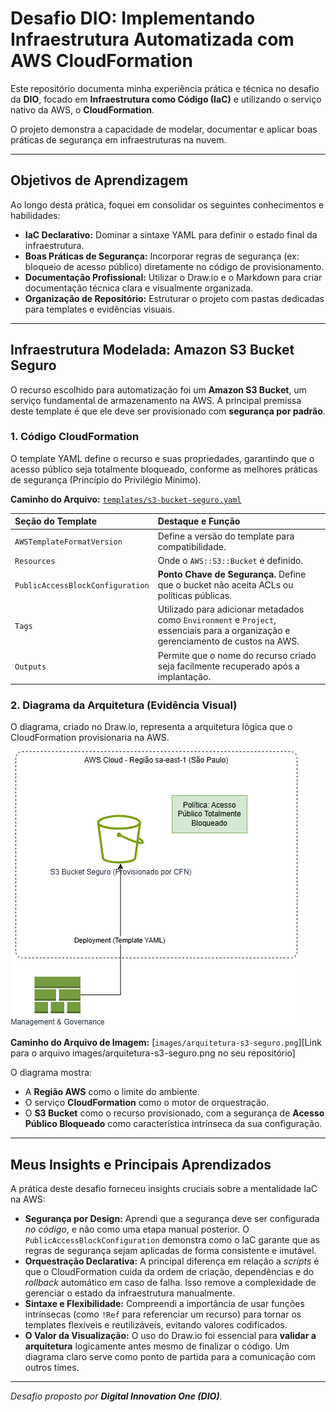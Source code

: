 # Desafio DIO: Implementando Infraestrutura Automatizada com AWS CloudFormation

Este repositório documenta minha experiência prática e técnica no desafio da **DIO**, focado em **Infraestrutura como Código (IaC)** e utilizando o serviço nativo da AWS, o **CloudFormation**.

O projeto demonstra a capacidade de modelar, documentar e aplicar boas práticas de segurança em infraestruturas na nuvem.

---

## Objetivos de Aprendizagem

Ao longo desta prática, foquei em consolidar os seguintes conhecimentos e habilidades:

* **IaC Declarativo:** Dominar a sintaxe YAML para definir o estado final da infraestrutura.
* **Boas Práticas de Segurança:** Incorporar regras de segurança (ex: bloqueio de acesso público) diretamente no código de provisionamento.
* **Documentação Profissional:** Utilizar o Draw.io e o Markdown para criar documentação técnica clara e visualmente organizada.
* **Organização de Repositório:** Estruturar o projeto com pastas dedicadas para templates e evidências visuais.

---

## Infraestrutura Modelada: Amazon S3 Bucket Seguro

O recurso escolhido para automatização foi um **Amazon S3 Bucket**, um serviço fundamental de armazenamento na AWS. A principal premissa deste template é que ele deve ser provisionado com **segurança por padrão**.

### 1. Código CloudFormation

O template YAML define o recurso e suas propriedades, garantindo que o acesso público seja totalmente bloqueado, conforme as melhores práticas de segurança (Princípio do Privilégio Mínimo).

**Caminho do Arquivo:** [`templates/s3-bucket-seguro.yaml`](./templates/s3-bucket-seguro.yaml)

| Seção do Template | Destaque e Função |
| :--- | :--- |
| `AWSTemplateFormatVersion` | Define a versão do template para compatibilidade. |
| `Resources` | Onde o `AWS::S3::Bucket` é definido. |
| `PublicAccessBlockConfiguration` | **Ponto Chave de Segurança.** Define que o bucket não aceita ACLs ou políticas públicas. |
| `Tags` | Utilizado para adicionar metadados como `Environment` e `Project`, essenciais para a organização e gerenciamento de custos na AWS. |
| `Outputs` | Permite que o nome do recurso criado seja facilmente recuperado após a implantação. |

### 2. Diagrama da Arquitetura (Evidência Visual)

O diagrama, criado no Draw.io, representa a arquitetura lógica que o CloudFormation provisionaria na AWS.

![Diagrama de arquitetura do S3 Bucket Seguro orquestrado pelo CloudFormation.](./images/arquitetura-s3-seguro.png)

**Caminho do Arquivo de Imagem:** [`images/arquitetura-s3-seguro.png`][Link para o arquivo images/arquitetura-s3-seguro.png no seu repositório]

O diagrama mostra:
* A **Região AWS** como o limite do ambiente.
* O serviço **CloudFormation** como o motor de orquestração.
* O **S3 Bucket** como o recurso provisionado, com a segurança de **Acesso Público Bloqueado** como característica intrínseca da sua configuração.

---

## Meus Insights e Principais Aprendizados

A prática deste desafio forneceu insights cruciais sobre a mentalidade IaC na AWS:

* **Segurança por Design:** Aprendi que a segurança deve ser configurada *no código*, e não como uma etapa manual posterior. O `PublicAccessBlockConfiguration` demonstra como o IaC garante que as regras de segurança sejam aplicadas de forma consistente e imutável.
* **Orquestração Declarativa:** A principal diferença em relação a *scripts* é que o CloudFormation cuida da ordem de criação, dependências e do *rollback* automático em caso de falha. Isso remove a complexidade de gerenciar o estado da infraestrutura manualmente.
* **Sintaxe e Flexibilidade:** Compreendi a importância de usar funções intrínsecas (como `!Ref` para referenciar um recurso) para tornar os templates flexíveis e reutilizáveis, evitando valores codificados.
* **O Valor da Visualização:** O uso do Draw.io foi essencial para **validar a arquitetura** logicamente antes mesmo de finalizar o código. Um diagrama claro serve como ponto de partida para a comunicação com outros times.

---

*Desafio proposto por **Digital Innovation One (DIO)**.*
